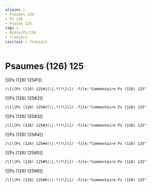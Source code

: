 ```yaml
---
aliases : 
- Psaumes 126
- Ps 126
- Psalms 126
tags : 
- Bible/Ps/126
- français
cssclass : français
---
```


# Psaumes (126) 125

![[Ps (126) 125#1]]

```query
/\[\[Ps (126) 125#1(\|.*)?\]\]/ -file:"Commentaire Ps (126) 125"
```

![[Ps (126) 125#2]]

```query
/\[\[Ps (126) 125#2(\|.*)?\]\]/ -file:"Commentaire Ps (126) 125"
```

![[Ps (126) 125#3]]

```query
/\[\[Ps (126) 125#3(\|.*)?\]\]/ -file:"Commentaire Ps (126) 125"
```

![[Ps (126) 125#4]]

```query
/\[\[Ps (126) 125#4(\|.*)?\]\]/ -file:"Commentaire Ps (126) 125"
```

![[Ps (126) 125#5]]

```query
/\[\[Ps (126) 125#5(\|.*)?\]\]/ -file:"Commentaire Ps (126) 125"
```

![[Ps (126) 125#6]]

```query
/\[\[Ps (126) 125#6(\|.*)?\]\]/ -file:"Commentaire Ps (126) 125"
```

